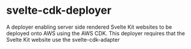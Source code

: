 # svelte-cdk-deployer
A deployer enabling server side rendered Svelte Kit websites to be deployed onto AWS using the AWS CDK. This deployer requires that the Svelte Kit website use the svelte-cdk-adapter

